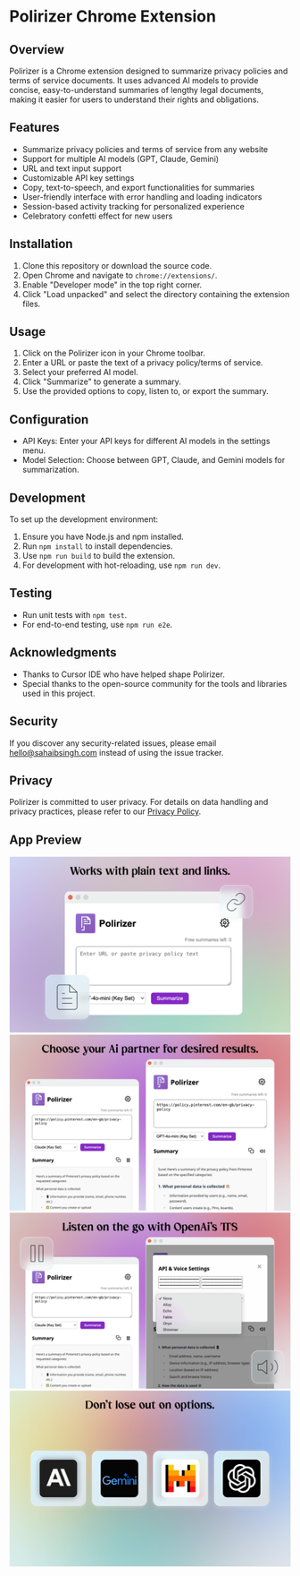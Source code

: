 # Polirizer Chrome Extension

## Overview
Polirizer is a Chrome extension designed to summarize privacy policies and terms of service documents. It uses advanced AI models to provide concise, easy-to-understand summaries of lengthy legal documents, making it easier for users to understand their rights and obligations.

## Features
- Summarize privacy policies and terms of service from any website
- Support for multiple AI models (GPT, Claude, Gemini)
- URL and text input support
- Customizable API key settings
- Copy, text-to-speech, and export functionalities for summaries
- User-friendly interface with error handling and loading indicators
- Session-based activity tracking for personalized experience
- Celebratory confetti effect for new users

## Installation
1. Clone this repository or download the source code.
2. Open Chrome and navigate to `chrome://extensions/`.
3. Enable "Developer mode" in the top right corner.
4. Click "Load unpacked" and select the directory containing the extension files.

## Usage
1. Click on the Polirizer icon in your Chrome toolbar.
2. Enter a URL or paste the text of a privacy policy/terms of service.
3. Select your preferred AI model.
4. Click "Summarize" to generate a summary.
5. Use the provided options to copy, listen to, or export the summary.

## Configuration
- API Keys: Enter your API keys for different AI models in the settings menu.
- Model Selection: Choose between GPT, Claude, and Gemini models for summarization.

## Development
To set up the development environment:

1. Ensure you have Node.js and npm installed.
2. Run `npm install` to install dependencies.
3. Use `npm run build` to build the extension.
4. For development with hot-reloading, use `npm run dev`.

## Testing
- Run unit tests with `npm test`.
- For end-to-end testing, use `npm run e2e`.

## Acknowledgments
- Thanks to Cursor IDE who have helped shape Polirizer.
- Special thanks to the open-source community for the tools and libraries used in this project.

## Security
If you discover any security-related issues, please email hello@sahaibsingh.com instead of using the issue tracker.

## Privacy
Polirizer is committed to user privacy. For details on data handling and privacy practices, please refer to our [Privacy Policy](PrivacyPolicy.md).

## App Preview

![Main App](MainApp.png)
![Summaries](Summaries-new.png)
![TTS](TTS.png)
![Ai Models](AI_Models.png)
